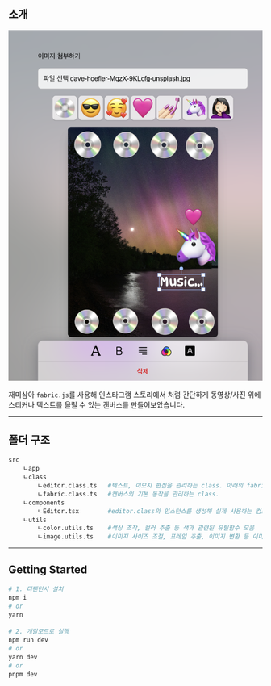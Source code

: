 ## 소개

![screenshot](/public/screenshot.png)

재미삼아 `fabric.js`를 사용해 인스타그램 스토리에서 처럼 간단하게 동영상/사진 위에 스티커나 텍스트를 올릴 수 있는 캔버스를 만들어보았습니다.

---

## 폴더 구조

```bash
src
    ㄴapp
    ㄴclass
        ㄴeditor.class.ts   #텍스트, 이모지 편집을 관리하는 class. 아래의 fabric class를 상속받음
        ㄴfabric.class.ts   #캔버스의 기본 동작을 관리하는 class.
    ㄴcomponents
        ㄴEditor.tsx        #editor.class의 인스턴스를 생성해 실제 사용하는 컴포넌트
    ㄴutils
        ㄴcolor.utils.ts    #색상 조작, 컬러 추출 등 색과 관련된 유틸함수 모음
        ㄴimage.utils.ts    #이미지 사이즈 조절, 프레임 추출, 이미지 변환 등 이미지 관련된 유틸함수 모음
```

---

## Getting Started

```bash
# 1. 디팬던시 설치
npm i
# or
yarn

# 2. 개발모드로 실행
npm run dev
# or
yarn dev
# or
pnpm dev

```
